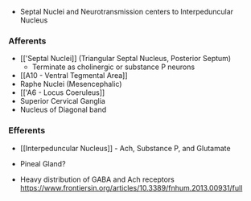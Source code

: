 - Septal Nuclei and Neurotransmission centers to Interpeduncular Nucleus
### Afferents
- [['Septal Nuclei]] (Triangular Septal Nucleus, Posterior Septum)
	- Terminate as cholinergic or substance P neurons
- [[A10 - Ventral Tegmental Area]]
- Raphe Nuclei (Mesencephalic)
- [['A6 - Locus Coeruleus]]
- Superior Cervical Ganglia
- Nucleus of Diagonal band
### Efferents
- [[Interpeduncular Nucleus]] - Ach, Substance P, and Glutamate
- Pineal Gland?


- Heavy distribution of GABA and Ach receptors
https://www.frontiersin.org/articles/10.3389/fnhum.2013.00931/full